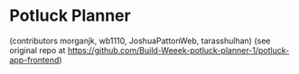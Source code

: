 # Potluck Planner

(contributors morganjk, wb1110, JoshuaPattonWeb, tarasshulhan)
(see original repo at https://github.com/Build-Weeek-potluck-planner-1/potluck-app-frontend)
